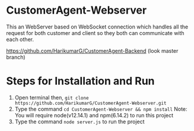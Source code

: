 # CustomerAgent-Webserver

This an WebServer based on WebSocket connection which handles all the request for both customer and client so they both can communicate with each other.

https://github.com/HarikumarG/CustomerAgent-Backend  (look master branch)
# Steps for Installation and Run

1. Open terminal then, `git clone https://github.com/HarikumarG/CustomerAgent-Webserver.git`
2. Type the command `cd CustomerAgent-Webserver && npm install` Note: You will require node(v12.14.1) and npm(6.14.2) to run this project
3. Type the command `node server.js` to run the project

